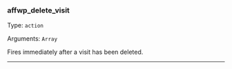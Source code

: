 ### affwp_delete_visit

Type: `action`

Arguments: `Array`

Fires immediately after a visit has been deleted.

----

